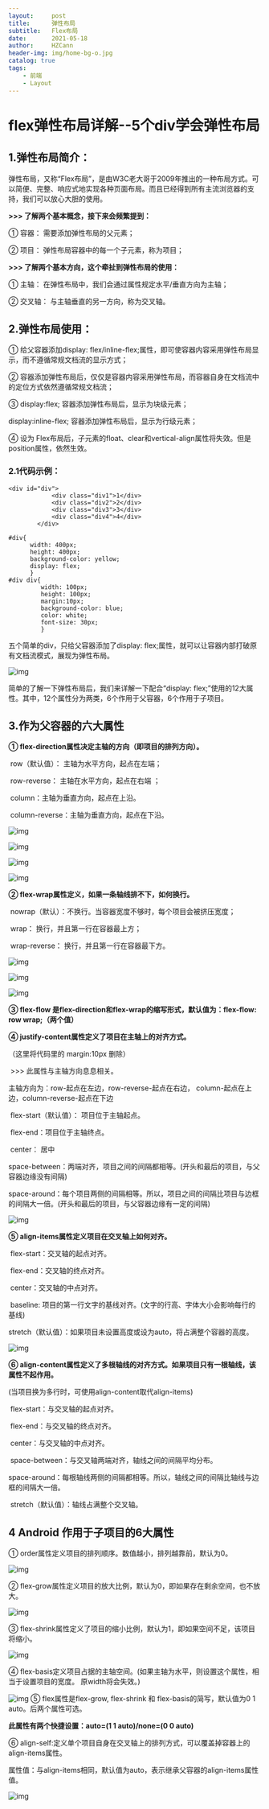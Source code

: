 ```yaml
---
layout:     post
title:      弹性布局
subtitle:   Flex布局
date:       2021-05-18
author:     HZCann
header-img: img/home-bg-o.jpg
catalog: true
tags:
    - 前端
    - Layout
---
```

# flex弹性布局详解--5个div学会弹性布局

## 1.弹性布局简介：

弹性布局，又称“Flex布局”，是由W3C老大哥于2009年推出的一种布局方式。可以简便、完整、响应式地实现各种页面布局。而且已经得到所有主流浏览器的支持，我们可以放心大胆的使用。

**>>> 了解两个基本概念，接下来会频繁提到：**

① 容器： 需要添加弹性布局的父元素；

② 项目： 弹性布局容器中的每一个子元素，称为项目；

 

**>>> 了解两个基本方向，这个牵扯到弹性布局的使用：**

① 主轴： 在弹性布局中，我们会通过属性规定水平/垂直方向为主轴；

② 交叉轴： 与主轴垂直的另一方向，称为交叉轴。

## 2.弹性布局使用：

① 给父容器添加display: flex/inline-flex;属性，即可使容器内容采用弹性布局显示，而不遵循常规文档流的显示方式；

② 容器添加弹性布局后，仅仅是容器内容采用弹性布局，而容器自身在文档流中的定位方式依然遵循常规文档流；

③ display:flex; 容器添加弹性布局后，显示为块级元素；

display:inline-flex; 容器添加弹性布局后，显示为行级元素；

④ 设为 Flex布局后，子元素的float、clear和vertical-align属性将失效。但是position属性，依然生效。

### 2.1代码示例：

```
<div id="div">
            <div class="div1">1</div>
            <div class="div2">2</div>
            <div class="div3">3</div>
            <div class="div4">4</div>
        </div>
```

```
#div{
      width: 400px;
      height: 400px;
      background-color: yellow;
      display: flex;
      }
#div div{
         width: 100px;
         height: 100px;
         margin:10px;
         background-color: blue;
         color: white;
         font-size: 30px;   
         }
```

五个简单的div，只给父容器添加了display: flex;属性，就可以让容器内部打破原有文档流模式，展现为弹性布局。

![img](https://img-blog.csdnimg.cn/20210524111555830.png?x-oss-process=image/watermark,type_ZmFuZ3poZW5naGVpdGk,shadow_10,text_aHR0cHM6Ly9ibG9nLmNzZG4ubmV0L3FxXzQ1ODQ1MTI3,size_16,color_FFFFFF,t_70)

简单的了解一下弹性布局后，我们来详解一下配合“display: flex;”使用的12大属性。其中，12个属性分为两类，6个作用于父容器，6个作用于子项目。

## 3.作为父容器的六大属性

**① flex-direction属性决定主轴的方向（即项目的排列方向）。**

​       row（默认值）： 主轴为水平方向，起点在左端；

​       row-reverse： 主轴在水平方向，起点在右端 ；

​       column：主轴为垂直方向，起点在上沿。

​       column-reverse：主轴为垂直方向，起点在下沿。

![img](https://img-blog.csdnimg.cn/20210524111628426.png?x-oss-process=image/watermark,type_ZmFuZ3poZW5naGVpdGk,shadow_10,text_aHR0cHM6Ly9ibG9nLmNzZG4ubmV0L3FxXzQ1ODQ1MTI3,size_16,color_FFFFFF,t_70)

![img](https://img-blog.csdnimg.cn/20210524111715658.png?x-oss-process=image/watermark,type_ZmFuZ3poZW5naGVpdGk,shadow_10,text_aHR0cHM6Ly9ibG9nLmNzZG4ubmV0L3FxXzQ1ODQ1MTI3,size_16,color_FFFFFF,t_70)

![img](https://img-blog.csdnimg.cn/20210524111728888.png?x-oss-process=image/watermark,type_ZmFuZ3poZW5naGVpdGk,shadow_10,text_aHR0cHM6Ly9ibG9nLmNzZG4ubmV0L3FxXzQ1ODQ1MTI3,size_16,color_FFFFFF,t_70)

![img](https://img-blog.csdnimg.cn/20210524111742136.png?x-oss-process=image/watermark,type_ZmFuZ3poZW5naGVpdGk,shadow_10,text_aHR0cHM6Ly9ibG9nLmNzZG4ubmV0L3FxXzQ1ODQ1MTI3,size_16,color_FFFFFF,t_70)

**② flex-wrap属性定义，如果一条轴线排不下，如何换行。**

​      nowrap（默认）：不换行。当容器宽度不够时，每个项目会被挤压宽度；

​      wrap： 换行，并且第一行在容器最上方；

​      wrap-reverse： 换行，并且第一行在容器最下方。

![img](https://img-blog.csdnimg.cn/20210524111825632.png)

![img](https://img-blog.csdnimg.cn/20210524130106174.png)

![img](https://img-blog.csdnimg.cn/20210524130124819.png)

**③ flex-flow 是flex-direction和flex-wrap的缩写形式，默认值为：flex-flow: row wrap;（两个值）**

**④ justify-content属性定义了项目在主轴上的对齐方式。** 

（这里将代码里的  margin:10px 删除）

​      \>>> 此属性与主轴方向息息相关。

主轴方向为：row-起点在左边，row-reverse-起点在右边， column-起点在上边，column-reverse-起点在下边

​      flex-start（默认值）： 项目位于主轴起点。

​      flex-end：项目位于主轴终点。

​      center： 居中

​      space-between：两端对齐，项目之间的间隔都相等。(开头和最后的项目，与父容器边缘没有间隔)

​      space-around：每个项目两侧的间隔相等。所以，项目之间的间隔比项目与边框的间隔大一倍。(开头和最后的项目，与父容器边缘有一定的间隔)

![img](https://img-blog.csdnimg.cn/20210524130324380.png?x-oss-process=image/watermark,type_ZmFuZ3poZW5naGVpdGk,shadow_10,text_aHR0cHM6Ly9ibG9nLmNzZG4ubmV0L3FxXzQ1ODQ1MTI3,size_16,color_FFFFFF,t_70)

**⑤ align-items属性定义项目在交叉轴上如何对齐。**

​      flex-start：交叉轴的起点对齐。

​      flex-end：交叉轴的终点对齐。

​      center：交叉轴的中点对齐。

​      baseline: 项目的第一行文字的基线对齐。(文字的行高、字体大小会影响每行的基线)

​      stretch（默认值）：如果项目未设置高度或设为auto，将占满整个容器的高度。

![img](https://img-blog.csdnimg.cn/20210524130348976.png?x-oss-process=image/watermark,type_ZmFuZ3poZW5naGVpdGk,shadow_10,text_aHR0cHM6Ly9ibG9nLmNzZG4ubmV0L3FxXzQ1ODQ1MTI3,size_16,color_FFFFFF,t_70)

**⑥ align-content属性定义了多根轴线的对齐方式。如果项目只有一根轴线，该属性不起作用。**

 (当项目换为多行时，可使用align-content取代align-items)

​      flex-start：与交叉轴的起点对齐。

​      flex-end：与交叉轴的终点对齐。

​      center：与交叉轴的中点对齐。

​      space-between：与交叉轴两端对齐，轴线之间的间隔平均分布。

​      space-around：每根轴线两侧的间隔都相等。所以，轴线之间的间隔比轴线与边框的间隔大一倍。

​      stretch（默认值）：轴线占满整个交叉轴。

## **4 Android 作用于子项目的6大属性**

① order属性定义项目的排列顺序。数值越小，排列越靠前，默认为0。

![img](https://img-blog.csdnimg.cn/20210524130417324.png?x-oss-process=image/watermark,type_ZmFuZ3poZW5naGVpdGk,shadow_10,text_aHR0cHM6Ly9ibG9nLmNzZG4ubmV0L3FxXzQ1ODQ1MTI3,size_16,color_FFFFFF,t_70)

② flex-grow属性定义项目的放大比例，默认为0，即如果存在剩余空间，也不放大。

![img](https://img-blog.csdnimg.cn/20210524130432996.png?x-oss-process=image/watermark,type_ZmFuZ3poZW5naGVpdGk,shadow_10,text_aHR0cHM6Ly9ibG9nLmNzZG4ubmV0L3FxXzQ1ODQ1MTI3,size_16,color_FFFFFF,t_70)

 ③ flex-shrink属性定义了项目的缩小比例，默认为1，即如果空间不足，该项目将缩小。

![img](https://img-blog.csdnimg.cn/20210524130449638.png?x-oss-process=image/watermark,type_ZmFuZ3poZW5naGVpdGk,shadow_10,text_aHR0cHM6Ly9ibG9nLmNzZG4ubmV0L3FxXzQ1ODQ1MTI3,size_16,color_FFFFFF,t_70)

④ flex-basis定义项目占据的主轴空间。(如果主轴为水平，则设置这个属性，相当于设置项目的宽度。 原width将会失效。)

![img](https://img-blog.csdnimg.cn/2021052413053864.png?x-oss-process=image/watermark,type_ZmFuZ3poZW5naGVpdGk,shadow_10,text_aHR0cHM6Ly9ibG9nLmNzZG4ubmV0L3FxXzQ1ODQ1MTI3,size_16,color_FFFFFF,t_70)
⑤ flex属性是flex-grow, flex-shrink 和 flex-basis的简写，默认值为0 1 auto。后两个属性可选。

**此属性有两个快捷设置：auto=(1 1 auto)/none=(0 0 auto)**



⑥ align-self:定义单个项目自身在交叉轴上的排列方式，可以覆盖掉容器上的align-items属性。

属性值：与align-items相同，默认值为auto，表示继承父容器的align-items属性值。

![img](https://img-blog.csdnimg.cn/20210524130608766.png?x-oss-process=image/watermark,type_ZmFuZ3poZW5naGVpdGk,shadow_10,text_aHR0cHM6Ly9ibG9nLmNzZG4ubmV0L3FxXzQ1ODQ1MTI3,size_16,color_FFFFFF,t_70)
